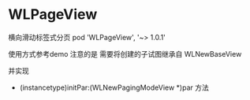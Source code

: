 # WLPageView
横向滑动标签式分页
pod 'WLPageView', '~> 1.0.1'

使用方式参考demo
注意的是 需要将创建的子试图继承自 WLNewBaseView

并实现
- (instancetype)initPar:(WLNewPagingModeView *)par
方法

